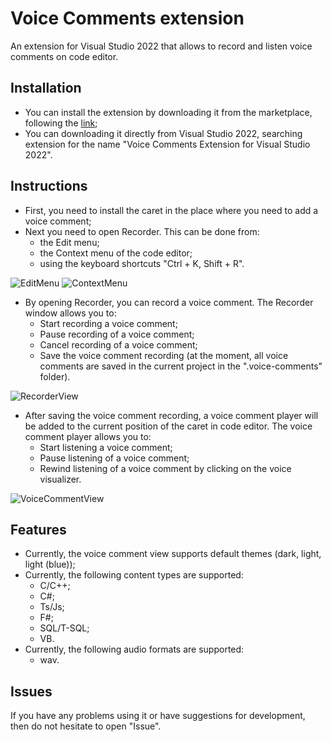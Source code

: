 # Voice Comments extension
An extension for Visual Studio 2022 that allows to record and listen voice comments on code editor.

## Installation

* You can install the extension by downloading it from the marketplace, following the [link](https://marketplace.visualstudio.com/items?itemName=d7chelovechek.vcext2022); 
* You can downloading it directly from Visual Studio 2022, searching extension for the name "Voice Comments Extension for Visual Studio 2022".

## Instructions

* First, you need to install the caret in the place where you need to add a voice comment;
* Next you need to open Recorder. This can be done from:
	- the Edit menu;
	- the Context menu of the code editor;
	- using the keyboard shortcuts "Ctrl + K, Shift + R".

![EditMenu](https://github.com/d7chelovechek/VoiceCommentsExtension/assets/73136877/57691486-273f-4ba0-9ea9-263cb585e52b) ![ContextMenu](https://github.com/d7chelovechek/VoiceCommentsExtension/assets/73136877/941904b8-1efb-4c6c-b5f4-8e2292322cb4)

* By opening Recorder, you can record a voice comment. The Recorder window allows you to:
	- Start recording a voice comment;
	- Pause recording of a voice comment;
	- Cancel recording of a voice comment;
	- Save the voice comment recording (at the moment, all voice comments are saved in the current project in the ".voice-comments" folder).

![RecorderView](https://github.com/d7chelovechek/VoiceCommentsExtension/assets/73136877/5b35b821-d37e-418d-9256-46b3be3d1fc5)

* After saving the voice comment recording, a voice comment player will be added to the current position of the caret in code editor. The voice comment player allows you to:
	- Start listening a voice comment;
	- Pause listening of a voice comment;
	- Rewind listening of a voice comment by clicking on the voice visualizer.

![VoiceCommentView](https://github.com/d7chelovechek/VoiceCommentsExtension/assets/73136877/18ffc589-dc1a-42b7-95aa-c053168f9701)

## Features

* Currently, the voice comment view supports default themes (dark, light, light (blue));
* Currently, the following content types are supported:
	- C/C++;
	- C#;
	- Ts/Js;
	- F#;
	- SQL/T-SQL;
	- VB.
* Currently, the following audio formats are supported:
	- wav.

## Issues

If you have any problems using it or have suggestions for development, then do not hesitate to open "Issue".